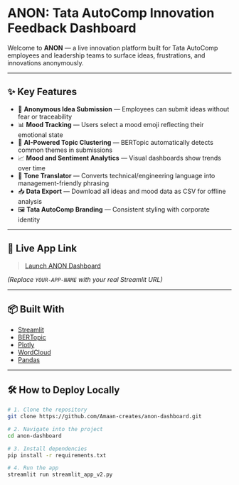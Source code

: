 # ANON: Tata AutoComp Innovation Feedback Dashboard

Welcome to **ANON** — a live innovation platform built for Tata AutoComp employees and leadership teams to surface ideas, frustrations, and innovations anonymously.

---

## ✨ Key Features

- 💬 **Anonymous Idea Submission** — Employees can submit ideas without fear or traceability
- 📊 **Mood Tracking** — Users select a mood emoji reflecting their emotional state
- 🧠 **AI-Powered Topic Clustering** — BERTopic automatically detects common themes in submissions
- 📈 **Mood and Sentiment Analytics** — Visual dashboards show trends over time
- 🔄 **Tone Translator** — Converts technical/engineering language into management-friendly phrasing
- 📥 **Data Export** — Download all ideas and mood data as CSV for offline analysis
- 🖼 **Tata AutoComp Branding** — Consistent styling with corporate identity

---

## 🚀 Live App Link

> [Launch ANON Dashboard](https://YOUR-APP-NAME.streamlit.app)

_(Replace `YOUR-APP-NAME` with your real Streamlit URL)_

---

## 📦 Built With

- [Streamlit](https://streamlit.io/)
- [BERTopic](https://maartengr.github.io/BERTopic/)
- [Plotly](https://plotly.com/python/)
- [WordCloud](https://amueller.github.io/word_cloud/)
- [Pandas](https://pandas.pydata.org/)

---

## 🛠 How to Deploy Locally

```bash
# 1. Clone the repository
git clone https://github.com/Amaan-creates/anon-dashboard.git

# 2. Navigate into the project
cd anon-dashboard

# 3. Install dependencies
pip install -r requirements.txt

# 4. Run the app
streamlit run streamlit_app_v2.py
